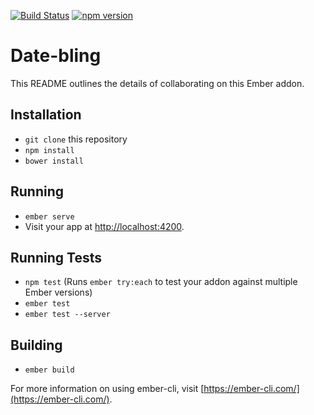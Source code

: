 [![Build Status](https://travis-ci.org/ryanrishi/date-bling.svg?branch=master)](https://travis-ci.org/ryanrishi/date-bling)
[![npm version](https://badge.fury.io/js/datetime-bling.svg)](https://badge.fury.io/js/datetime-bling)

# Date-bling

This README outlines the details of collaborating on this Ember addon.

## Installation

* `git clone` this repository
* `npm install`
* `bower install`

## Running

* `ember serve`
* Visit your app at [http://localhost:4200](http://localhost:4200).

## Running Tests

* `npm test` (Runs `ember try:each` to test your addon against multiple Ember versions)
* `ember test`
* `ember test --server`

## Building

* `ember build`

For more information on using ember-cli, visit [https://ember-cli.com/](https://ember-cli.com/).
